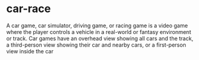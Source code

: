 # car-race
A car game, car simulator, driving game, or racing game is a video game where the player controls a vehicle in a real-world or fantasy environment or track. 
Car games have an overhead view showing all cars and the track, a third-person view showing their car and nearby cars, or a first-person view inside the car
